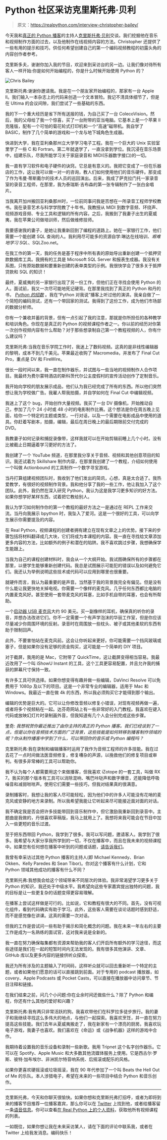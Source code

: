 # Python 社区采访克里斯托弗·贝利

> 原文：<https://realpython.com/interview-christopher-bailey/>

今天我和[真正的 Python 播客](https://realpython.com/podcasts/rpp/)的主持人[克里斯托弗·贝利](https://twitter.com/digiglean)交谈。我们挖掘他在音乐和视频制作方面的过去，以及他制作在线视频内容的方法。Christopher 还提供了一些有用的提示和技巧，供任何希望创建自己的第一个编码视频教程的初露头角的内容创作者参考。

克里斯多夫，谢谢你加入我的节目，欢迎来到采访台的另一边。让我们像对待所有客人一样开始:你是如何开始编程的，你是什么时候开始使用 Python 的？

![Chris Bailey](img/3249eb520664cd7f0592bb6215953f80.png)

克里斯托弗:谢谢你邀请我。我是在一个朋友家开始编程的，那家有一台 Apple II。我们输入一本杂志上的代码来创造一个文本冒险。我记不清具体细节了，但是在 Ultima 的会议间隙，我们尝试了一些基础的东西。

我的下一个重大经历是省下所有送报的钱，为自己买了一台 ColecoVision。然后，我的父母给了我一个惊喜，买了一台附带的亚当电脑。它基本上是一个苹果 II 克隆版，配有一个可怕的菊花轮式打印机和一个“高速”磁带机。我自学了 BASIC，制作了几个简单的游戏和一个龙与地下城角色生成器。

快进到大学，我在亚利桑那州立大学学习电子工程。我在一个巨大的 Unix 实验室里学了一些 C 和 Fortran。第二年就退学了，一直没拿到学位。我沉浸在音乐场景中，组建乐队，尽我所能学习关于家庭录音和 MIDI(乐器数字接口)的一切。

我一直有学习软件和电子硬件的诀窍。它总是有意义的。我把它变成了一份在乐器店的工作，这让我可以做一对一的咨询，教人们如何使用他们的音乐硬件。那变成了作为韦曼·蒂斯戴尔的技术人员的巡回演出。后来，我成了萨克拉门托一家录音室的录音工程师，在那里，我为泰瑞斯·吉布森的第一张专辑制作了一张白金唱片。

当我离开加州搬回亚利桑那州时，一位前同事问我是否想在一所录音工程师学校教书。我在录音艺术与科学学院教了十年书。我教授从 MIDI 到数字音频、环绕声、视频游戏音频、专业工具和逻辑的所有内容。之后，我搬到了我妻子出生的夏威夷，我在苹果公司做培训师，然后做维修技师。

我要感谢我的妻子，是她让我重新回到了编程的道路上。她在一家银行工作，他们需要一个能创建 SQL 查询的人。我利用尽可能多的资源自学:琳达在线培训、*艰难地学习 SQL*、SQLZoo.net。

在我工作的第一天，我的任务是基于程序中所有表的原始导出重新创建一个抵押贷款数据库工具。我拥有的工具是 Microsoft SQL Server 和报表生成器。我没有关系图，只有原始数据和要重新创建的表单类型的示例。我很快学会了很多关于抵押贷款和 SQL 的知识！

最终，夏威夷的另一家银行出现了另一份工作，但他们正在寻找会使用 Python 的人。面试前，我又一次尽可能地死记硬背。在那里我找到了真正的 Python 和丹的书， [*Python 的招数*](https://realpython.com/products/python-tricks-book/) 。我在“Python 对我说”播客上听过他的演讲。我亲自做了一个简短的编码测试，还有一个带回家的测试。我得到了这份工作，成为他们市场部的数据分析师。

你有一个兼收并蓄的背景，但有一点引起了我的注意，那就是你所担任的各种教学和培训角色。你现在是真正的 Python 的视频课程作者之一。你以前的经历对你第一次创作视频内容有什么帮助？对于那些想录制自己第一个教程视频的人，你有什么建议吗？

克里斯托弗:当我在音乐学院工作时，我迷上了数码视频。这真的是非线性编辑器的黎明，成本不到几千美元。苹果最近收购了 Macromedia，并发布了 Final Cut Pro，重点是 DV 和 FireWire。

很长一段时间以来，我一直在制作器乐，并试图与一些当地的视频制作人合作项目。我最终为费尔蒙特酒店的斯科茨代尔公主度假村的宣传活动创作了定制音乐。

我开始向学校的朋友展示成品，他们认为我已经完成了所有的东西。所以他们突然想让我为学校做广告。我雇人帮我拍摄，并自学如何在 Final Cut 中编辑视频。

我迷上了这个 bug，开始创作大量视频。我买了一台 DV 摄像机，开始推动自己，参加了几个 24 小时或 48 小时的电影制作比赛。这个想法是你在周五晚上见面，给你一个特定的主题或类型，一行对话，以及一个需要在电影成品中使用的道具。你赶着写剧本，拍摄，编辑，最后在周日晚上的最后期限前交付完成的 DVD。

我教妻子如何记录和捕捉录像带，这样我就可以在开始剪辑前睡上几个小时。没有比被截止日期逼着学习更好的方法了。

我创建了一个 YouTube 频道，在那里我分享关于音频、视频和其他创意项目的知识。我还试着为 Skillshare 制作内容，在那里我创建了一个教程，介绍如何使用一个叫做 Actionbound 的工具制作一个数字寻宝游戏。

当丹打算组建视频团队时，我收到了他们发出的简讯，心想，真是太合适了。我热爱教学，有很好的视频制作背景。我和他分享了我的一些工作，他让我加入了这个团队。此外，我仍然在深入研究 Python，我认为这是我学习更多知识的好方法。如果你想学好某样东西，试着把它教给别人。

我认为学习如何制作你的第一个教程的最好方法之一是通过在 REPL 工作来交流。当丹向我展示 bpython 时，我坠入了爱河。这是一个很好的工具，可以向学生展示你需要提及的内容。

在 Real Python，视频课程的创建者拥有建立在现有文章之上的优势。接下来的步骤包括将材料翻译成几大块，它们将成为本课程的内容。我一直在寻找给文章添加更多内容的方法，比如额外的例子和潜在的陷阱。我不喜欢跳过步骤，我想确保学生能跟上。

当我为自己的课程创建材料时，我会从一个大纲开始。我试图确保所有的步骤都在那里，以便学生能够重新创建代码。我总是试图展示可能犯的错误以及如何避免它们。我还认为举例说明这些技术或代码可以应用到哪里也很重要。

就硬件而言，我认为最重要的是声音。当然基于我的背景我完全有偏见。但是没有什么能让我更快地关掉电视。你需要一个像样的麦克风。几乎任何东西都比电脑的内置麦克风好。甚至使用一套带麦克风的耳塞，比如手机自带的耳塞，也会有所帮助。

一个[启动器 USB 麦克风](https://realpython.com/asins/B07ZPBFVKK/)大约 90 美元。买一副像样的耳机，确保真的听你的录音，并想办法改进它们。你不一定需要一个有声学泡沫的华丽工作室，但是你应该尽量减少你周围环境的反射。录音时在周围放一些枕头、被子或其他柔软的东西有助于限制回声。

此外，不要害怕站在麦克风前。这会让你听起来更好。你可能需要一个挡风玻璃或塞子，但是如果你没有足够的资金购买，这可能是一个简单的 DIY 项目。

对于截屏，我用的是 Mac，它附带了 QuickTime，这让截屏变得相当容易。我最近改用了一个叫 iShowU Instant 的工具，这个工具更容易配置，并且允许我的捕获的屏幕尺寸保持一致。

有许多工具可供选择。如果你想变得有趣并做一些编辑，DaVinci Resolve 可以免费用于 1080p 及以下的项目。这是一个非常专业的编辑器，适用于 Mac 和 Windows。我最近一直在做 4k 的东西，所以我必须购买它才能得到那个输出。

编辑的优势是巨大的。它可以让你修改音频以修复小错误，对现有视频再做一遍，或者将多个视频粘在一起。达芬奇网站上有一些非常好的入门教程。我喜欢在键入代码或放映幻灯片时录制画外音，但我知道有几个人会分别完成这些步骤。

里奇: *我想祝贺你最近推出了由你主持的真正的 Python 播客。我们已经谈到了一点，但是以你在音频技术方面的广泛背景，这些技能是如何转移到播客制作领域的呢？你从制作播客中学到了什么，可以带回你的音乐或 Python 编程吗？*

克里斯托弗:我在录制和编辑播客时运用了我作为音频工程师的许多技能。我在过去花了一点时间做法医音频修复，修复嘈杂的声源，以挽救他们的修复项目或审判。有很多非常棒的工具可以帮助你。

我不认为每个人都需要用这个来做播客，但我喜欢 iZotope 的一套工具，叫做 RX 7。我买的那个版本有工具可以消除混响、嘴巴咔哒声和数字爆音，还能降低呼吸噪音和减弱咝咝声。使用它们需要一些技巧，但我对结果真的很满意。

录制播客时，我想让我的客人尽可能轻松，因为他们中的许多人可能没有花哨的麦克风或安静的地方来录制。所以我希望我能让它听起来尽可能接近面对面的对话。

我不确定我是否会把许多技能带回到音乐制作中，但它激励我重新回到录音中。主题曲是我做的，丹很喜欢草稿版，我马上就用上了。我想将来我可能会在节目中加入一些更短的音乐过渡。

至于把东西带回 Python，我学到了很多。我可以写问题，邀请客人。我学到了很多。我希望与大家分享我所学到的一切，不仅在播客中，而且在我未来的视频课程中。如果您有任何想在播客中听到的问题或话题，[请告诉我们](https://realpython.com/podcast-question)。

我曾有幸采访过其他 Python 播客的主持人(即 Michael Kennedy、Brian Okken、Kelly Paredes 和 Sean Tibor)。你对这个播客有什么计划，它和 Python 领域其他成功的播客有什么不同？

克里斯托弗:我想我会给这个领域带来不同层次的体验。我非常渴望学习更多关于 Python 的知识，我还处于中级水平。我希望向这些专家嘉宾提出独特的问题，我的目标是让一些更复杂的话题变得更容易理解。

在播客上尝试这样做是可行的。比如说，它和教程有很大的不同。首先，没有可视化组件，看到代码确实有助于学习。此外，这些客人需要在谈论话题时感到舒适，而不是感觉像在讲课。这真的需要一次对话。

但我的工作是尝试问一些有助于揭示和简化概念的问题。我在未来一年左右的主要工作是成为一名熟练的面试官，这对我来说是全新的。

我一直在努力确保每集都有资源来帮助我的客人们开启所有额外的学习途径，而这些途径是我们在一起的短暂时间内无法发现的。我有很多其他演讲、文章、GitHub 库以及更多内容的链接供听众探索。

我还为所有涉及的主题输入了时间码，这样听众就可以回去重新听一个特定的主题，或者如果他们愿意的话可以直接跳到前面。对于专用的 podcast 播放器，如 covery、Apple Podcasts 或 Pocket Casts，可以直接在播放器中访问章节、节目注释和链接。

在我们结束之前，问几个小问题:你在业余时间还做些什么？除了 Python 和编程，你还有什么其他的爱好和兴趣？

克里斯托弗:我有两只非常活跃的狗。我喜欢带他们在科罗拉多徒步旅行。我的妻子和我继续寻找这么多伟大的地点，与他们一起探索。我喜欢烹饪，并一直在努力提高这些技能。我们去年从夏威夷搬走了，我在新家有一个漂亮的厨房。我喜欢玩电子游戏，我妻子也喜欢。我们喜欢在《命运》或《战争机器》这样的游戏中合作。

我期待着设置我的音乐设备和录制一些新歌。我用 Tripnet 这个名字创作器乐。它可以在 Spotify、Apple Music 和大多数其他流媒体服务上使用。它是西古尔·罗斯、彼特·加布埃尔、非洲凯尔特音响系统、后摇滚或配乐的风格。

如果你更喜欢硬摇滚或垃圾摇滚，我在 90 年代参加了一个叫 Beats the Hell Out of Me 的乐队。本人涉猎电子，希望在未来的一些项目中结合 Python 和音乐创作。

* * *

克里斯托弗，今天和你聊天很愉快。如果你想和克里斯托弗打招呼，或者为即将到来的播客节目推荐一位播客嘉宾，那么你可以在 [Twitter](https://twitter.com/digiglean) 上找到他，或者给播客留一条[语音信息](https://realpython.com/podcast-question)。你可以查看[在 Real Python 上的个人资料](https://realpython.com/team/cbailey/)，获取他所有视频课程的列表。

一如既往，如果你想让我在未来采访某人，请在下面的评论中联系我，或者在 Twitter 上给我发消息。编码快乐！